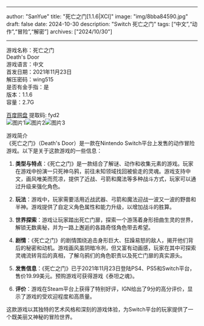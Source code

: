 
---
author: "SanYue"
title: "死亡之门[1.1.6|XCI]"
image: "img/8bba84590.jpg"
draft: false
date: 2024-10-30
description: "Switch 死亡之门"
tags: [“中文”,“动作”,“冒险”,“解密”]
archives: ["2024/10/30"]

---

游戏名称：死亡之门   
Death's Door    
游戏语言：中文  
首发日期：2021年11月23日  
解压密码：wing515  
是否有金手指：是  
版本：1.1.6   
容量：2.7G

[百度网盘](https://pan.baidu.com/s/1QMW2TkY3bf95p3a1U3fk6A) 提取码: fyd2  
![图片1](img/9061148e3.jpg)![图片2](img/150beb6.jpg)![图片3](img/d9b5a2e4.jpg)  

游戏简介  
《死亡之门》（Death's Door）是一款在Nintendo Switch平台上发售的动作冒险游戏。以下是关于这款游戏的一些信息：

1. **类型与特点**：《死亡之门》是一款结合了解谜、动作和收集元素的游戏。玩家在游戏中扮演一只死神乌鸦，前往未知领域找回被偷走的灵魂。游戏支持中文，画风唯美而荒凉，提供了近战、弓箭和魔法等多种战斗方式，玩家可以通过升级来强化角色。

2. **玩法**：游戏中，玩家需要活用近战武器、弓箭和魔法迎战一波又一波的野兽和半神。游戏提供了自定义角色属性和能力升级，以增加战斗的胜算。

3. **世界探索**：游戏让玩家踏出死亡门扉，探索一个游荡着身形扭曲生灵的世界，解锁无数奥秘，并为一路上邂逅的各路奇怪角色带去希望。

4. **剧情**：《死亡之门》的剧情围绕追击身形巨大、狂躁易怒的敌人，揭开他们背后的秘密和动机。游戏画风虽阴暗冷冽，但又富有动画感，玩家在其中可探索灵魂流转背后的真相，了解乌鸦们的角色职责以及死亡门扉的真实源头。

5. **发售信息**：《死亡之门》已于2021年11月23日登陆PS4、PS5和Switch平台，售价19.99美元。预购游戏可获得游戏《泰坦之魂》。

6. **评价**：游戏在Steam平台上获得了特别好评，IGN给出了9分的高分评价，显示了游戏的受欢迎程度和高质量。

这款游戏以其独特的艺术风格和深刻的游戏体验，为Switch平台的玩家提供了一个既美丽又神秘的冒险世界。
